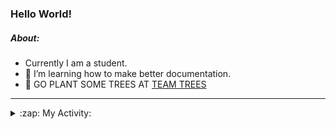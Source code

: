 ### Hello World!

##### About:
- Currently I am a student.
- 🌱 I’m learning how to make better documentation.
- 🌱 GO PLANT SOME TREES AT [TEAM TREES](https://teamtrees.org/)

---
<details>
  <summary>:zap: My Activity:</summary>
  
<!--START_SECTION:waka-->
![Code Time](http://img.shields.io/badge/Code%20Time-1%2C129%20hrs%2048%20mins-blue)

**I'm a Night 🦉** 

```text
🌞 Morning                1206 commits        ██░░░░░░░░░░░░░░░░░░░░░░░   08.57 % 
🌆 Daytime                5167 commits        █████████░░░░░░░░░░░░░░░░   36.71 % 
🌃 Evening                4023 commits        ███████░░░░░░░░░░░░░░░░░░   28.58 % 
🌙 Night                  3679 commits        ███████░░░░░░░░░░░░░░░░░░   26.14 % 
```
📅 **I'm Most Productive on Wednesday** 

```text
Monday                   2165 commits        ████░░░░░░░░░░░░░░░░░░░░░   15.38 % 
Tuesday                  1756 commits        ███░░░░░░░░░░░░░░░░░░░░░░   12.48 % 
Wednesday                3310 commits        ██████░░░░░░░░░░░░░░░░░░░   23.52 % 
Thursday                 1651 commits        ███░░░░░░░░░░░░░░░░░░░░░░   11.73 % 
Friday                   1364 commits        ██░░░░░░░░░░░░░░░░░░░░░░░   09.69 % 
Saturday                 1282 commits        ██░░░░░░░░░░░░░░░░░░░░░░░   09.11 % 
Sunday                   2547 commits        █████░░░░░░░░░░░░░░░░░░░░   18.10 % 
```


📊 **This Week I Spent My Time On** 

```text
🔥 Editors: 
VS Code                  6 hrs 33 mins       █████████████████████████   100.00 % 

🐱‍💻 Projects: 
praise                   5 hrs 36 mins       █████████████████████░░░░   85.61 % 
discord-bot              45 mins             ███░░░░░░░░░░░░░░░░░░░░░░   11.49 % 
CSF22                    11 mins             █░░░░░░░░░░░░░░░░░░░░░░░░   02.89 % 
```


 Last Updated on 25/05/2023 22:08:37 UTC
<!--END_SECTION:waka-->
</details>

